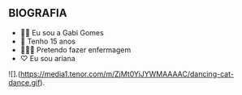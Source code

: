 ## BIOGRAFIA
- 🙅‍♀️ Eu sou a Gabi Gomes
- 💅 Tenho 15 anos
- 👩🏼‍⚕️ Pretendo fazer enfermagem
- ♡ Eu sou ariana

![].(https://media1.tenor.com/m/ZjMt0YiJYWMAAAAC/dancing-cat-dance.gif).
